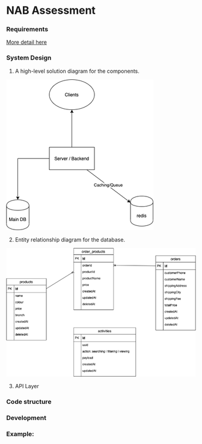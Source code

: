 # NAB Assessment

### Requirements
[More detail here](./files/assignment.pdf)

### System Design
1. A high-level solution diagram for the components.

![High-level solution diagram](./files/high-level_solution.png)

2. Entity relationship diagram for the database.

![Entity relationship diagram](./files/database.png)

3. API Layer


### Code structure

### Development

### Example:

